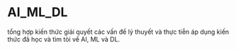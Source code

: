 # AI_ML_DL
tổng hợp kiến thức
giải quyết các vấn đề lý thuyết và thực tiễn áp dụng kiến thức đã học và tìm tòi về AI, ML và DL.
